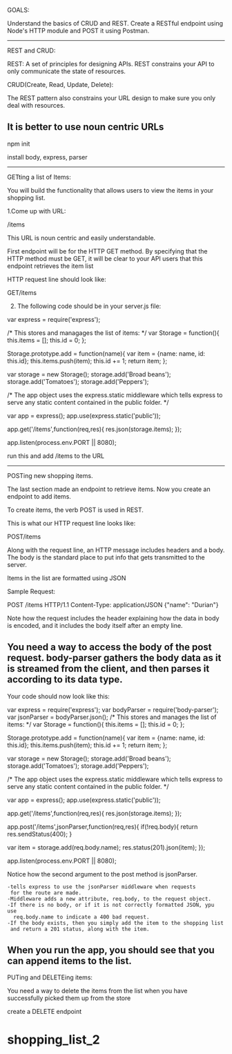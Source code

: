 GOALS:

Understand the basics of CRUD and REST.
Create a RESTful endpoint using Node's HTTP module
and POST it using Postman.

---------------------------------------------------------------------
REST and CRUD:

REST: A set of principles for designing APIs.
REST constrains your API to only communicate the state of resources.


CRUD(Create, Read, Update, Delete):

The REST pattern also constrains your URL design to make sure you
only deal with resources.

It is better to use noun centric URLs
----------------------------------------------------------------
npm init

install body, express, parser

---------------------------------------------------------------------
GETting a list of Items:

You will build the functionality that allows users to view the
items in your shopping list.

1.Come up with URL:
  
  /items
  
  This URL is noun centric and easily understandable.
  
  First endpoint will be for the HTTP GET method. By specifying
  that the HTTP method must be GET, it will be clear to your API
  users that this endpoint retrieves the item list
  
  HTTP request line should look like:
  
  GET/items
  


2. The following code should be in your server.js file:

var express = require('express');

/*
This stores and managages the list of items:
*/
var Storage = function(){
  this.items = [];
  this.id = 0;
};

Storage.prototype.add = function(name){
  var item = {name: name, id: this.id};
  this.items.push(item);
  this.id += 1;
  return item;
};

var storage = new Storage();
storage.add('Broad beans');
storage.add('Tomatoes');
storage.add('Peppers');

/*
The app object uses the express.static middleware
which tells express to serve any static content
contained in the public folder.
*/

var app = express();
app.use(express.static('public'));

app.get('/items',function(req,res){
  res.json(storage.items);
});

app.listen(process.env.PORT || 8080);

run this and add /items to the URL


--------------------------------------------------------
POSTing new shopping items.

The last section made an endpoint to retrieve items. Now you create
an endpoint to add items.


To create items, the verb POST is used in REST.

This is what our HTTP request line looks like:

POST/items

Along with the request line, an HTTP message includes 
headers and a body. The body is the standard place to 
put info that gets transmitted to the server.

Items in the list are formatted using JSON

Sample Request:

  POST /items HTTP/1.1
  Content-Type: application/JSON
  {"name": "Durian"}

Note how the request includes the header explaining how 
the data in body is encoded, and it includes the body itself 
after an empty line.

You need a way to access the body of the post request.
body-parser gathers the body data as it is streamed 
from the client, and then parses it according to its data type.
------------------------------------------------------------------
Your code should now look like this:

var express = require('express');
var bodyParser = require('body-parser');
var jsonParser = bodyParser.json();
/*
This stores and manages the list of items:
*/
var Storage = function(){
  this.items = [];
  this.id = 0;
};

Storage.prototype.add = function(name){
  var item = {name: name, id: this.id};
  this.items.push(item);
  this.id += 1;
  return item;
};

var storage = new Storage();
storage.add('Broad beans');
storage.add('Tomatoes');
storage.add('Peppers');

/*
The app object uses the express.static middleware
which tells express to serve any static content
contained in the public folder.
*/

var app = express();
app.use(express.static('public'));

app.get('/items',function(req,res){
  res.json(storage.items);
});

app.post('/items',jsonParser,function(req,res){
  if(!req.body){
    return res.sendStatus(400);
  }
  
  var item = storage.add(req.body.name);
  res.status(201).json(item);
});

app.listen(process.env.PORT || 8080);


Notice how the second argument to the post method is jsonParser.
    
    -tells express to use the jsonParser middleware when requests
     for the route are made.
    -Middleware adds a new attribute, req.body, to the request object.
    -If there is no body, or if it is not correctly formatted JSON, ypu use
      req.body.name to indicate a 400 bad request.
    -If the body exists, then you simply add the item to the shopping list
     and return a 201 status, along with the item.
     
When you run the app, you should see that you can append items to the list.
----------------------------------------------------------------------------------------
PUTing and DELETEing items:
     
You need a way to delete the items from the 
list when you have successfully picked them
up from the store

create a DELETE endpoint





# shopping_list_2

